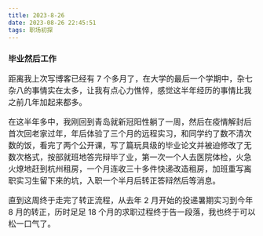 ```yaml
---
title: 2023-8-26
date: 2023-08-26 22:45:51
tags: 职场初探
---
```


### 毕业然后工作

<font size=3>
距离我上次写博客已经有 7 个多月了，在大学的最后一个学期中，杂七杂八的事情实在太多，让我有点心力憔悴，感觉这半年经历的事情比我之前几年加起来都多。

在这半年多中，我刚回到青岛就新冠阳性躺了一周，然后在疫情解封后首次回老家过年，年后体验了三个月的远程实习，和同学约了数不清次数的饭，看完了两个公开课，写了篇玩具级的毕业论文并被迫修改了无数次格式，按部就班地答完辩毕了业，第一次一个人去医院体检，火急火燎地赶到杭州租房，一个月连收三十多件快递改造租房，加班重写离职实习生留下来的坑，入职一个半月后转正答辩然后等消息。

直到这周终于走完了转正流程，从去年 2 月开始的投递暑期实习到今年 8 月的转正，历时足足 18 个月的求职过程终于告一段落，我也终于可以松一口气了。
</font>
